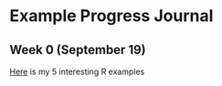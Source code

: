 # Example Progress Journal

## Week 0 (September 19)

[Here](http://htmlpreview.github.com/?https://github.com/BU-IE-582/fall18-emirbug/blob/master/fall18-emirbug/files/example_homework_0.html) is my 5 interesting R examples


        
      
